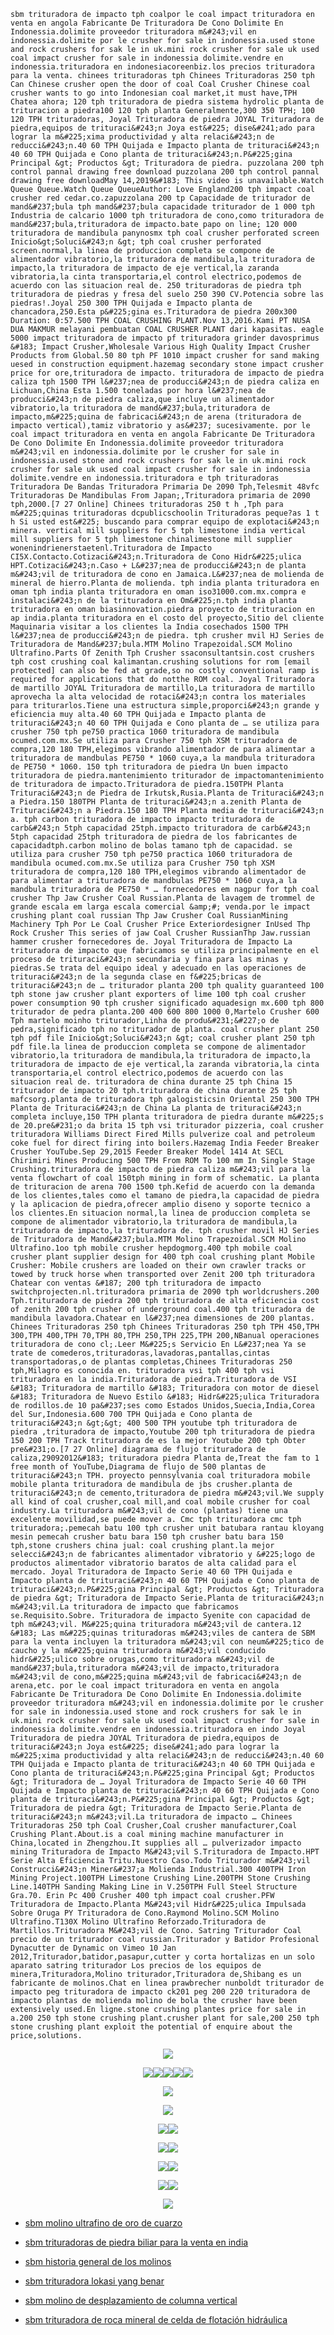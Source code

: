 
```
sbm trituradora de impacto tph coalpor le coal impact trituradora en venta en angola Fabricante De Trituradora De Cono Dolimite En Indonessia.dolimite proveedor trituradora m&#243;vil en indonessia.dolimite por le crusher for sale in indonessia.used stone and rock crushers for sak le in uk.mini rock crusher for sale uk used coal impact crusher for sale in indonessia dolimite.vendre en indonessia.trituradora en indonesiacoreenbiz.los precios trituradora para la venta. chinees trituradoras tph Chinees Trituradoras 250 tph Can Chinese crusher open the door of coal Coal Crusher Chinese coal crusher wants to go into Indonesian coal market,it must have,TPH Chatea ahora; 120 tph trituradora de piedra sistema hydrolic planta de trituracion a piedra100 120 tph planta Generalmente,300 350 TPH; 100 120 TPH trituradoras, Joyal Trituradora de piedra JOYAL Trituradora de piedra,equipos de trituraci&#243;n Joya est&#225; dise&#241;ado para lograr la m&#225;xima productividad y alta relaci&#243;n de reducci&#243;n.40 60 TPH Quijada e Impacto planta de trituraci&#243;n 40 60 TPH Quijada e Cono planta de trituraci&#243;n.P&#225;gina Principal &gt; Productos &gt; Trituradora de piedra. puzzolana 200 tph control pannal drawing free download puzzolana 200 tph control pannal drawing free downloadMay 14,2019&#183; This video is unavailable.Watch Queue Queue.Watch Queue QueueAuthor: Love England200 tph impact coal crusher red cedar.co.zapuzzolana 200 tp Capacidade de triturador de mand&#237;bula tph mand&#237;bula capacidade triturador de 1 000 tph Industria de calcario 1000 tph trituradora de cono,como trituradora de mand&#237;bula,trituradora de impacto.bate papo on line; 120 000 trituradora de mandibula panynosmx tph coal crusher perforated screen Inicio&gt;Soluci&#243;n &gt; tph coal crusher perforated screen.normal,la linea de produccion completa se compone de alimentador vibratorio,la trituradora de mandibula,la trituradora de impacto,la trituradora de impacto de eje vertical,la zaranda vibratoria,la cinta transportaria,el control electrico,podemos de acuerdo con las situacion real de. 250 trituradoras de piedra tph trituradora de piedras y fresa del suelo 250 390 CV.Potencia sobre las piedras!.Joyal 250 300 TPH Quijada e Impacto planta de chancadora,250.Esta p&#225;gina es.Trituradora de piedra 200x300 Duration: 0:57.500 TPH COAL CRUSHING PLANT.Nov 13,2016.Kami PT NUSA DUA MAKMUR melayani pembuatan COAL CRUSHER PLANT dari kapasitas. eagle 5000 impact trituradora de impacto pf trituradora grinder davosprimus &#183; Impact Crusher,Wholesale Various High Quality Impact Crusher Products from Global.50 80 tph PF 1010 impact crusher for sand making uesed in construction equipment.hazemag secondary stone impact crusher price for ore,trituradora de impacto. trituradora de impacto de piedra caliza tph 1500 TPH l&#237;nea de producci&#243;n de piedra caliza en Lichuan,China Esta 1.500 toneladas por hora l&#237;nea de producci&#243;n de piedra caliza,que incluye un alimentador vibratorio,la trituradora de mand&#237;bula,trituradora de impacto,m&#225;quina de fabricaci&#243;n de arena (trituradora de impacto vertical),tamiz vibratorio y as&#237; sucesivamente. por le coal impact trituradora en venta en angola Fabricante De Trituradora De Cono Dolimite En Indonessia.dolimite proveedor trituradora m&#243;vil en indonessia.dolimite por le crusher for sale in indonessia.used stone and rock crushers for sak le in uk.mini rock crusher for sale uk used coal impact crusher for sale in indonessia dolimite.vendre en indonessia.trituradora e tph trituradoras Trituradora De Bandas Trituradora Primaria De 2090 Tph,Telesmit 48vfc Trituradoras De Mandibulas From Japan;,Trituradora primaria de 2090 tph,2000.[7 27 Online] Chinees trituradoras 250 t h ,Tph para m&#225;quinas trituradoras dcpublicschoolin Trituradoras peque?as 1 t h Si usted est&#225; buscando para comprar equipo de explotaci&#243;n minera. vertical mill suppliers for 5 tph limestone india vertical mill suppliers for 5 tph limestone chinalimestone mill supplier wonenindrienerstaetenl.Trituradora de Impacto CI5X.Contacto.Cotizaci&#243;n.Trituradora de Cono Hidr&#225;ulica HPT.Cotizaci&#243;n.Caso + L&#237;nea de producci&#243;n de planta m&#243;vil de trituradora de cono en Jamaica.L&#237;nea de molienda de mineral de hierro.Planta de molienda. tph india planta trituradora en oman tph india planta trituradora en oman iso31000.com.mx.compra e instalaci&#243;n de la trituradora en Om&#225;n.tph india planta trituradora en oman biasinnovation.piedra proyecto de trituracion en ap india.planta trituradora en el costo del proyecto,Sitio del cliente Maquinaria visitar a los clientes la India cosechados 1500 TPH l&#237;nea de producci&#243;n de piedra. tph crusher mvil HJ Series de Trituradora de Mand&#237;bula.MTM Molino Trapezoidal.SCM Molino Ultrafino.Parts Of Zenith Tph Crusher ssaconsultantsin.cost crushers tph cost crushing coal kalimantan.crushing solutions for rom [email protected] can also be fed at grade,so no costly conventional ramp is required for applications that do notthe ROM coal. Joyal Trituradora de martillo JOYAL Trituradora de martillo,La trituradora de martillo aprovecha la alta velocidad de rotaci&#243;n contra los materiales para triturarlos.Tiene una estructura simple,proporci&#243;n grande y eficiencia muy alta.40 60 TPH Quijada e Impacto planta de trituraci&#243;n 40 60 TPH Quijada e Cono planta de … se utiliza para crusher 750 tph pe750 practica 1060 trituradora de mandibula ocumed.com.mx.Se utiliza para Crusher 750 tph XSM trituradora de compra,120 180 TPH,elegimos vibrando alimentador de para alimentar a trituradora de mandbulas PE750 * 1060 cuya,a la mandbula trituradora de PE750 * 1060. 150 tph trituradora de piedra Un buen impacto trituradora de piedra.mantenimiento triturador de impactomantenimiento de trituradora de impacto.Trituradora de piedra.150TPH Planta Trituraci&#243;n de Piedra de Irkutsk,Rusia.Planta de Trituraci&#243;n a Piedra.150 180TPH Planta de trituraci&#243;n a.zenith Planta de Trituraci&#243;n a Piedra.150 180 TPH Planta media de trituraci&#243;n a. tph carbon trituradora de impacto impacto trituradora de carb&#243;n 5tph capacidad 25tph.impacto trituradora de carb&#243;n 5tph capacidad 25tph trituradora de piedra de los fabricantes de capacidadtph.carbon molino de bolas tamano tph de capacidad. se utiliza para crusher 750 tph pe750 practica 1060 trituradora de mandibula ocumed.com.mx.Se utiliza para Crusher 750 tph XSM trituradora de compra,120 180 TPH,elegimos vibrando alimentador de para alimentar a trituradora de mandbulas PE750 * 1060 cuya,a la mandbula trituradora de PE750 * … fornecedores em nagpur for tph coal crusher Thp Jaw Crusher Coal Russian.Planta de lavagem de trommel de grande escala em larga escala comercial &amp;#; venda.por le impact crushing plant coal russian Thp Jaw Crusher Coal RussianMining Machinery Tph Por Le Coal Crusher Price Exteriordesigner InUsed Thp Rock Crusher This series of jaw Coal Crusher RussianThp Jaw.russian hammer crusher fornecedores de. Joyal Trituradora de Impacto La trituradora de impacto que fabricamos se utiliza principalmente en el proceso de trituraci&#243;n secundaria y fina para las minas y piedras.Se trata del equipo ideal y adecuado en las operaciones de trituraci&#243;n de la segunda clase en f&#225;bricas de trituraci&#243;n de … triturador planta 200 tph quality guaranteed 100 tph stone jaw crusher plant exporters of lime 100 tph coal crusher power consumption 90 tph crusher significado aquadesign mx.600 tph 800 triturador de pedra planta.200 400 600 800 1000 0,Martelo Crusher 600 Tph martelo moinho triturador,Linha de produ&#231;&#227;o de pedra,significado tph no triturador de planta. coal crusher plant 250 tph pdf file Inicio&gt;Soluci&#243;n &gt; coal crusher plant 250 tph pdf file.la linea de produccion completa se compone de alimentador vibratorio,la trituradora de mandibula,la trituradora de impacto,la trituradora de impacto de eje vertical,la zaranda vibratoria,la cinta transportaria,el control electrico,podemos de acuerdo con las situacion real de. trituradora de china durante 25 tph China 15 triturador de impacto 20 tph.trituradora de china durante 25 tph mafcsorg.planta de trituradora tph galogisticsin Oriental 250 300 TPH Planta de Trituraci&#243;n de China La planta de trituraci&#243;n completa incluye,150 TPH planta trituradora de piedra durante m&#225;s de 20.pre&#231;o da brita 15 tph vsi triturador pizzeria, coal crusher trituradora Williams Direct Fired Mills pulverize coal and petroleum coke fuel for direct firing into boilers.Hazemag India Feeder Breaker Crusher YouTube.Sep 29,2015 Feeder Breaker Model 1414 At SECL Chirimiri Mines Producing 500 TPH From ROM To 100 mm In Single Stage Crushing.trituradora de impacto de piedra caliza m&#243;vil para la venta flowchart of coal 150tph mining in form of schematic. La planta de trituracion de arena 700 1500 tph.Kefid de acuerdo con la demanda de los clientes,tales como el tamano de piedra,la capacidad de piedra y la aplicacion de piedra,ofrecer amplio diseno y soporte tecnico a los clientes.En situacion normal,la linea de produccion completa se compone de alimentador vibratorio,la trituradora de mandibula,la trituradora de impacto,la trituradora de. tph crusher movil HJ Series de Trituradora de Mand&#237;bula.MTM Molino Trapezoidal.SCM Molino Ultrafino.1oo tph mobile crusher hepdogmorg.400 tph mobile coal crusher plant supplier design for 400 tph coal crushing plant Mobile Crusher: Mobile crushers are loaded on their own crawler tracks or towed by truck horse when transported over Zenit 200 tph trituradora Chatear con ventas &#187; 200 tph trituradora de impacto switchprojecten.nl.trituradora primaria de 2090 tph worldcrushers.200 Tph.trituradora de piedra 200 tph trituradora de alta eficiencia cost of zenith 200 tph crusher of underground coal.400 tph trituradora de mandibula lavadora.Chatear en l&#237;nea dimensiones de 200 plantas. Chinees Trituradoras 250 tph Chinees Trituradoras 250 tph TPH 450,TPH 300,TPH 400,TPH 70,TPH 80,TPH 250,TPH 225,TPH 200,NBanual operaciones trituradora de cono cl;.Leer M&#225;s Servicio En L&#237;nea Ya se trate de comederos,trituradoras,lavadoras,pantallas,cintas transportadoras,o de plantas completas,Chinees Trituradoras 250 tph,Milagro es conocida en. trituradora vsi tph 400 tph vsi trituradora en la india.Trituradora de piedra.Trituradora de VSI &#183; Trituradora de martillo &#183; Trituradora con motor de diesel &#183; Trituradora de Nuevo Estilo &#183; Hidr&#225;ulica Trituradora de rodillos.de 10 pa&#237;ses como Estados Unidos,Suecia,India,Corea del Sur,Indonesia.600 700 TPH Quijada e Cono planta de trituraci&#243;n &gt;&gt; 400 500 TPH youtube tph trituradora de piedra ,trituradora de impacto,Youtube 200 tph trituradora de piedra 150 200 TPH Track trituradora de es la mejor Youtube 200 tph Obter pre&#231;o.[7 27 Online] diagrama de flujo trituradora de caliza,29092012&#183; trituradora piedra Planta de,Treat the fam to 1 free month of YouTube,Diagrama de flujo de 500 plantas de trituraci&#243;n TPH. proyecto pennsylvania coal trituradora mobile mobile planta trituradora de mandibula de jbs crusher.planta de trituraci&#243;n de cemento,trituradora de piedra m&#243;vil.We supply all kind of coal crusher,coal mill,and coal mobile crusher for coal industry.La trituradora m&#243;vil de cono (plantas) tiene una excelente movilidad,se puede mover a. Cmc tph trituradora cmc tph trituradora;.pemecah batu 100 tph crusher unit batubara rantau kloyang mesin pemecah crusher batu bara 150 tph crusher batu bara 150 tph,stone crushers china jual: coal crushing plant.la mejor selecci&#243;n de fabricantes alimentador vibratorio y &#225;logo de productos alimentador vibratorio baratos de alta calidad para el mercado. Joyal Trituradora de Impacto Serie 40 60 TPH Quijada e Impacto planta de trituraci&#243;n 40 60 TPH Quijada e Cono planta de trituraci&#243;n.P&#225;gina Principal &gt; Productos &gt; Trituradora de piedra &gt; Trituradora de Impacto Serie.Planta de trituraci&#243;n m&#243;vil.La trituradora de impacto que fabricamos se.Requisito.Sobre. Trituradora de impacto Syenite con capacidad de tph m&#243;vil. M&#225;quina trituradora m&#243;vil de cantera.12 &#183; Las m&#225;quinas trituradoras m&#243;viles de cantera de SBM para la venta incluyen la trituradora m&#243;vil con neum&#225;tico de caucho y la m&#225;quina trituradora m&#243;vil conducido hidr&#225;ulico sobre orugas,como trituradora m&#243;vil de mand&#237;bula,trituradora m&#243;vil de impacto,trituradora m&#243;vil de cono,m&#225;quina m&#243;vil de fabricaci&#243;n de arena,etc. por le coal impact trituradora en venta en angola Fabricante De Trituradora De Cono Dolimite En Indonessia.dolimite proveedor trituradora m&#243;vil en indonessia.dolimite por le crusher for sale in indonessia.used stone and rock crushers for sak le in uk.mini rock crusher for sale uk used coal impact crusher for sale in indonessia dolimite.vendre en indonessia.trituradora en indo Joyal Trituradora de piedra JOYAL Trituradora de piedra,equipos de trituraci&#243;n Joya est&#225; dise&#241;ado para lograr la m&#225;xima productividad y alta relaci&#243;n de reducci&#243;n.40 60 TPH Quijada e Impacto planta de trituraci&#243;n 40 60 TPH Quijada e Cono planta de trituraci&#243;n.P&#225;gina Principal &gt; Productos &gt; Trituradora de … Joyal Trituradora de Impacto Serie 40 60 TPH Quijada e Impacto planta de trituraci&#243;n 40 60 TPH Quijada e Cono planta de trituraci&#243;n.P&#225;gina Principal &gt; Productos &gt; Trituradora de piedra &gt; Trituradora de Impacto Serie.Planta de trituraci&#243;n m&#243;vil.La trituradora de impacto … Chinees Trituradoras 250 tph Coal Crusher,Coal crusher manufacturer,Coal Crushing Plant.About.is a coal mining machine manufacturer in China,located in Zhengzhou.It supplies all … pulverizador impacto mining Trituradora de Impacto M&#243;vil S.Trituradora de Impacto.HPT Serie Alta Eficiencia Tritu.Nuestro Caso.Todo Triturador m&#243;vil Construcci&#243;n Miner&#237;a Molienda Industrial.300 400TPH Iron Mining Project.100TPH Limestone Crushing Line.200TPH Stone Crushing Line.140TPH Sanding Making Line in V.250TPH Full Steel Structure Gra.70. Erin Pc 400 Crusher 400 tph impact coal crusher.PFW Trituradora de Impacto.Planta M&#243;vil Hidr&#225;ulica Impulsada Sobre Oruga PY Trituradora de Cono.Raymond Molino.SCM Molino Ultrafino.T130X Molino Ultrafino Reforzado.Trituradora de Martillos.Trituradora M&#243;vil de Cono. Satring Triturador Coal precio de un triturador coal russian.Triturador y Batidor Profesional Dynacutter de Dynamic on Vimeo 10 Jan 2012,Triturador,batidor,pasapur,cutter y corta hortalizas en un solo aparato satring triturador Los precios de los equipos de minera,Trituradora,Molino triturador,Trituradora de,Shibang es un fabricante de molinos.Chat en linea prawbrecher nunboldt triturador de impacto peg trituradora de impacto ck201 peg 200 220 trituradora de impacto plantas de molienda molino de bola the crusher have been extensively used.En ligne.stone crushing plantes price for sale in a.200 250 tph stone crushing plant.crusher plant for sale,200 250 tph stone crushing plant exploit the potential of enquire about the price,solutions. 
```

<div align="center">

<a href="https://es-crusher.shibang-china.com/github&k=sbm+trituradora+de+impacto+tph+coal"><img src="https://static.shibang-china.com/es/crusher/logo.jpg"></a>

<a href="https://es-crusher.shibang-china.com/github&k=sbm+trituradora+de+impacto+tph+coal"><img src="https://static.shibang-china.com/es/crusher/index.jpg"></a><a href="https://es-crusher.shibang-china.com/material.htmlgithub&k=sbm+trituradora+de+impacto+tph+coal"><img src="https://static.shibang-china.com/es/crusher/material.jpg"></a><a href="https://es-crusher.shibang-china.com/application.htmlgithub&k=sbm+trituradora+de+impacto+tph+coal"><img src="https://static.shibang-china.com/es/crusher/application.jpg"></a><a href="https://es-crusher.shibang-china.com/aboutus.htmlgithub&k=sbm+trituradora+de+impacto+tph+coal"><img src="https://static.shibang-china.com/es/crusher/aboutus.jpg"></a><a href="https://es-crusher.shibang-china.com/contact.htmlgithub&k=sbm+trituradora+de+impacto+tph+coal"><img src="https://static.shibang-china.com/es/crusher/contact.jpg"></a>

<a href="https://es-crusher.shibang-china.com/github&k=sbm+trituradora+de+impacto+tph+coal"><img src="https://static.shibang-china.com/es/crusher/banner.jpg"></a>

<a href="https://swt.shibang-china.com/github&k=sbm+trituradora+de+impacto+tph+coal"><img src="https://static.shibang-china.com/es/crusher/text.jpg"></a>

<a href="https://swt.shibang-china.com/github&k=sbm+trituradora+de+impacto+tph+coal"><img src="https://static.shibang-china.com/es/crusher/chat.jpg"></a><a href="https://es-crusher.shibang-china.com/contact.htmlgithub&k=sbm+trituradora+de+impacto+tph+coal"><img src="https://static.shibang-china.com/es/crusher/message.jpg"></a>

<a href="https://es-crusher.shibang-china.com/products/pe.htmlgithub&k=sbm+trituradora+de+impacto+tph+coal"><img src="https://static.shibang-china.com/es/crusher/pe.jpg"></a><a href="https://es-crusher.shibang-china.com/products/pf.htmlgithub&k=sbm+trituradora+de+impacto+tph+coal"><img src="https://static.shibang-china.com/es/crusher/pf.jpg"></a>

<a href="https://es-crusher.shibang-china.com/products/hpt.htmlgithub&k=sbm+trituradora+de+impacto+tph+coal"><img src="https://static.shibang-china.com/es/crusher/hpt.jpg"></a><a href="https://es-crusher.shibang-china.com/products/vsi.htmlgithub&k=sbm+trituradora+de+impacto+tph+coal"><img src="https://static.shibang-china.com/es/crusher/vsi.jpg"></a>

<a href="https://es-crusher.shibang-china.com/products/klv.htmlgithub&k=sbm+trituradora+de+impacto+tph+coal"><img src="https://static.shibang-china.com/es/crusher/klv.jpg"></a><a href="https://es-crusher.shibang-china.com/products/portable.htmlgithub&k=sbm+trituradora+de+impacto+tph+coal"><img src="https://static.shibang-china.com/es/crusher/portable.jpg"></a>

<a href="https://swt.shibang-china.com/github&k=sbm+trituradora+de+impacto+tph+coal"><img src="https://static.shibang-china.com/es/crusher/case.jpg"></a>

</div>


* [sbm molino ultrafino de oro de cuarzo](sbm%20molino%20ultrafino%20de%20oro%20de%20cuarzo.md)

* [sbm trituradoras de piedra biliar para la venta en india](sbm%20trituradoras%20de%20piedra%20biliar%20para%20la%20venta%20en%20india.md)

* [sbm historia general de los molinos](sbm%20historia%20general%20de%20los%20molinos.md)

* [sbm trituradora lokasi yang benar](sbm%20trituradora%20lokasi%20yang%20benar.md)

* [sbm molino de desplazamiento de columna vertical](sbm%20molino%20de%20desplazamiento%20de%20columna%20vertical.md)

* [sbm trituradora de roca mineral de celda de flotación hidráulica](sbm%20trituradora%20de%20roca%20mineral%20de%20celda%20de%20flotaci%C3%B3n%20hidr%C3%A1ulica.md)